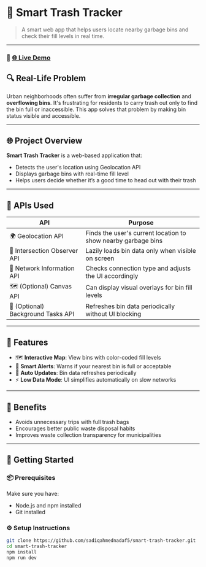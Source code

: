 # 🧠 Smart Trash Tracker

> A smart web app that helps users locate nearby garbage bins and check their fill levels in real time.

---
### 🔗 [🌐 Live Demo](https://smart-trash-tracker.vercel.app/)


## 🔍 Real-Life Problem

Urban neighborhoods often suffer from **irregular garbage collection** and **overflowing bins**. It's frustrating for residents to carry trash out only to find the bin full or inaccessible. This app solves that problem by making bin status visible and accessible.

---

## 🌐 Project Overview

**Smart Trash Tracker** is a web-based application that:
- Detects the user's location using Geolocation API
- Displays garbage bins with real-time fill level
- Helps users decide whether it’s a good time to head out with their trash

---

## 🧰 APIs Used

| API | Purpose |
|-----|---------|
| 🌍 Geolocation API | Finds the user's current location to show nearby garbage bins |
| 👀 Intersection Observer API | Lazily loads bin data only when visible on screen |
| 📶 Network Information API | Checks connection type and adjusts the UI accordingly |
| 🗺️ (Optional) Canvas API | Can display visual overlays for bin fill levels |
| 🔁 (Optional) Background Tasks API | Refreshes bin data periodically without UI blocking |

---

## 📱 Features

- 🗺️ **Interactive Map**: View bins with color-coded fill levels  
- 🔔 **Smart Alerts**: Warns if your nearest bin is full or acceptable  
- 🔄 **Auto Updates**: Bin data refreshes periodically  
- ⚡ **Low Data Mode**: UI simplifies automatically on slow networks  

---

## 🎯 Benefits

- Avoids unnecessary trips with full trash bags  
- Encourages better public waste disposal habits  
- Improves waste collection transparency for municipalities  

---

## 🚀 Getting Started

### 📦 Prerequisites

Make sure you have:

- Node.js and npm installed
- Git installed

### ⚙️ Setup Instructions

```bash
git clone https://github.com/sadiqahmednadaf5/smart-trash-tracker.git
cd smart-trash-tracker
npm install
npm run dev


